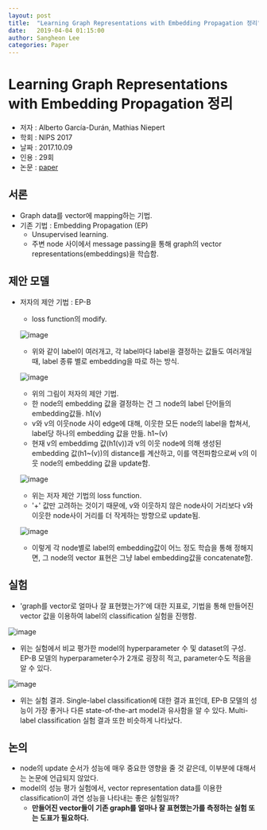 ```yaml
---
layout: post
title:  "Learning Graph Representations with Embedding Propagation 정리"
date:   2019-04-04 01:15:00
author: Sangheon Lee
categories: Paper
---
```


# Learning Graph Representations with Embedding Propagation 정리
- 저자 : Alberto García-Durán, Mathias Niepert
- 학회 : NIPS 2017
- 날짜 : 2017.10.09
- 인용 : 29회
- 논문 : [paper](https://papers.nips.cc/paper/7097-learning-graph-representations-with-embedding-propagation.pdf)

## 서론
 - Graph data를 vector에 mapping하는 기법.
 - 기존 기법 : Embedding Propagation (EP)
   - Unsupervised learning.
   - 주변 node 사이에서 message passing을 통해 graph의 vector representations(embeddings)을 학습함.

## 제안 모델
 - 저자의 제안 기법 : EP-B
   - loss function의 modify.

   ![image](https://user-images.githubusercontent.com/26705935/41190973-132312ca-6c23-11e8-9fc9-f6b45d86b7ac.png)

   - 위와 같이 label이 여러개고, 각 label마다 label을 결정하는 값들도 여러개일 때, label 종류 별로 embedding을 따로 하는 방식.

   ![image](https://user-images.githubusercontent.com/26705935/41190991-5039bcea-6c23-11e8-831f-6433665c236f.png)

   - 위의 그림이 저자의 제안 기법.
   - 한 node의 embedding 값을 결정하는 건 그 node의 label 단어들의 embedding값들. h1(v)
   - v와 v의 이웃node 사이 edge에 대해, 이웃한 모든 node의 label을 합쳐서, label당 하나의 embedding 값을 만듦. h1~(v)
   - 현재 v의 embeddimg 값(h1(v))과 v의 이웃 node에 의해 생성된 embedding 값(h1~(v))의 distance를 계산하고, 이를 역전파함으로써 v의 이웃 node의 embedding 값을 update함.

   ![image](https://user-images.githubusercontent.com/26705935/41191053-70946462-6c24-11e8-9c72-00bf2ecf6173.png)

   - 위는 저자 제안 기법의 loss function.
   - '+' 값만 고려하는 것이기 때문에, v와 이웃하지 않은 node사이 거리보다 v와 이웃한 node사이 거리를 더 작게하는 방향으로 update됨.

   ![image](https://user-images.githubusercontent.com/26705935/41191069-b4e0dea2-6c24-11e8-9ed2-2ae75ab76158.png)

   - 이렇게 각 node별로 label의 embedding값이 어느 정도 학습을 통해 정해지면, 그 node의 vector 표현은 그냥 label embedding값을 concatenate함.

 ## 실험
   - 'graph를 vector로 얼마나 잘 표현했는가?'에 대한 지표로, 기법을 통해 만들어진 vector 값을 이용하여 label의 classification 실험을 진행함.

   ![image](https://user-images.githubusercontent.com/26705935/41191100-49443378-6c25-11e8-83d7-05b0d7d5cdcf.png)

   - 위는 실험에서 비교 평가한 model의 hyperparameter 수 및 dataset의 구성. EP-B 모델의 hyperparameter수가 2개로 굉장히 적고, parameter수도 적음을 알 수 있다.

   ![image](https://user-images.githubusercontent.com/26705935/41191112-881dec7e-6c25-11e8-9501-a0eb00ca95a0.png)

   - 위는 실험 결과. Single-label classification에 대한 결과 표인데, EP-B 모델의 성능이 가장 좋거나 다른 state-of-the-art model과 유사함을 알 수 있다. Multi-label classification 실험 결과 또한 비슷하게 나타났다.

 ## 논의
   - node의 update 순서가 성능에 매우 중요한 영향을 줄 것 같은데, 이부분에 대해서는 논문에 언급되지 않았다.
   - model의 성능 평가 실험에서, vector representation data를 이용한 classification이 과연 성능을 나타내는 좋은 실험일까?
     - **만들어진 vector들이 기존 graph를 얼마나 잘 표현했는가를 측정하는 실험 또는 도표가 필요하다.**
